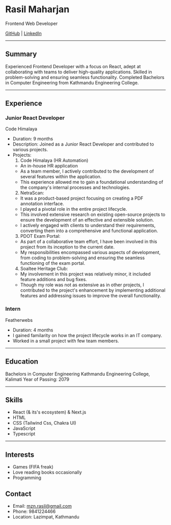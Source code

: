 # Rasil Maharjan
Frontend Web Developer

[GitHub](https://github.com/mznrasil) | [LinkedIn](https://www.linkedin.com/in/rasil-maharjan-a71815213)

---

## Summary
Experienced Frontend Developer with a focus on React, adept at collaborating with teams to deliver high-quality applications. Skilled in problem-solving and ensuring seamless functionality. Completed Bachelors in Computer Engineering from Kathmandu Engineering College.

---

## Experience

### Junior React Developer
Code Himalaya
- Duration: 9 months
- Description: Joined as a Junior React Developer and contributed to various projects.
- Projects:
  1. Code Himalaya (HR Automation)
    - An in-house HR application
    - As a team member, I actively contributed to the development of several features within the application. 
    - This experience allowed me to gain a foundational understanding of the company's internal processes and technologies.
  2. NetraScan:
    - It was a product-based project focusing on creating a PDF annotation interface.
    - I played a pivotal role in the entire project lifecycle.
    - This involved extensive research on existing open-source projects to ensure the development of an effective and extensible solution. 
    - I actively engaged with clients to understand their requirements, converting them into a comprehensive and functional application.
  3. PDOT Exam Portal:
    - As part of a collaborative team effort, I have been involved in this project from its inception to the current date. 
    - My responsibilities encompassed various aspects of development, from coding to problem-solving and ensuring the seamless functioning of the exam portal.
  4. Soaltee Heritage Club:
    - My involvement in this project was relatively minor, it included feature additions and bug fixes.
    - Though my role was not as extensive as in other projects, I contributed to the project's enhancement by implementing additional features and addressing issues to improve the overall functionality.

### Intern
Featherwebs
- Duration: 4 months
- I gained familarity on how the project lifecycle works in an IT company.
- Worked in a small project with few team members.

---

## Education

Bachelors in Computer Engineering
Kathmandu Engineering College, Kalimati
Year of Passing: 2079

---

## Skills
- React (& its's ecosystem) & Next.js
- HTML
- CSS (Tailwind Css, Chakra UI)
- JavaScript
- Typescript

---

## Interests
- Games (FIFA freak)
- Love reading books occasionally
- Programming

## Contact
- Email: mzn.rasil@gmail.com
- Phone: 9841224466
- Location: Lazimpat, Kathmandu
